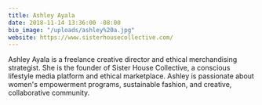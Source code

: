 ```yaml
---
title: Ashley Ayala
date: 2018-11-14 13:36:00 -08:00
bio_image: "/uploads/ashley%20a.jpg"
website: https://www.sisterhousecollective.com/
---
```


Ashley Ayala is a freelance creative director and ethical merchandising strategist. She is the founder of Sister House Collective, a conscious lifestyle media platform and ethical marketplace. Ashley is passionate about women's empowerment programs, sustainable fashion, and creative, collaborative community.